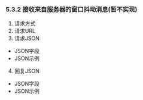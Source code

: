 ### 5.3.2 接收来自服务器的窗口抖动消息(暂不实现)



1. 请求方式
2. 请求URL 
3. 请求JSON 

* JSON字段
* JSON示例

4. 回复JSON 
* JSON字段
* JSON示例